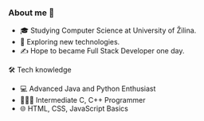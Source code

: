 ### About me 👋

- 🎓 Studying Computer Science at University of Žilina.
- 🔭 Exploring new technologies.
- ✍️ Hope to became Full Stack Developer one day.

🛠 Tech knowledge
- 💻 Advanced Java and Python Enthusiast
- 👨🏻‍💻 Intermediate C, C++ Programmer
- 🌐 HTML, CSS, JavaScript Basics
